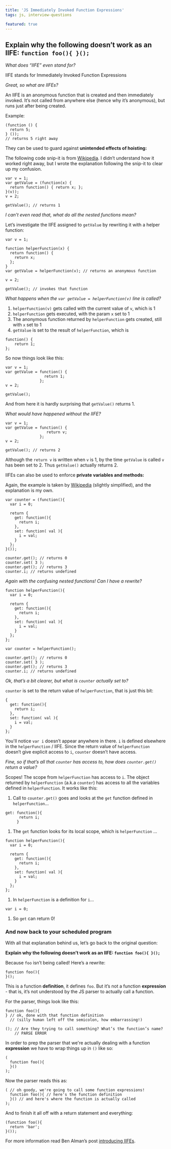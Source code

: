 ```yaml
---
title: 'JS Immediately Invoked Function Expressions'
tags: js, interview-questions

featured: true
---
```


## Explain why the following doesn’t work as an IIFE: `function foo(){ }();`

*What does “IIFE” even stand for?*

IIFE stands for Immediately Invoked Function Expressions

*Great, so what are IIFEs?*

An IIFE is an anonymous function that is created and then immediately invoked. It’s not called from anywhere else (hence why it’s anonymous), but runs just after being created.

Example:

```
(function () {
  return 5;
} ());
// returns 5 right away
```

They can be used to guard against **unintended effects of hoisting:**

The following code snip-it is from [Wikipedia](https://en.wikipedia.org/wiki/Immediately-invoked_function_expression#Evaluation_context). I didn’t understand how it worked right away, but I wrote the explanation following the snip-it to clear up my confusion.

```
var v = 1;
var getValue = (function(x) {
  return function() { return x; };
}(v));
v = 2;

getValue(); // returns 1
```
*I can’t even read that, what do all the nested functions mean?*

Let’s investigate the IIFE assigned to `getValue` by rewriting it with a helper function:

```
var v = 1;

function helperFunction(x) {
  return function() {
    return x;
  };
}
var getValue = helperFunction(v); // returns an anonymous function

v = 2;

getValue(); // invokes that function
```

*What happens when the `var getValue = helperFunction(v)` line is called?*

1. `helperFunction(v)` gets called with the current value of `v`, which is 1
1. `helperFunction` gets executed, with the param `x` set to 1
1. The anonymous function returned by `helperFunction` gets created, still with `x` set to 1
1. `getValue` is set to the result of `helperFunction`, which is

  ```
  function() {
      return 1;
  };
  ```

So now things look like this:

```
var v = 1;
var getValue = function() {
                 return 1;
               };
v = 2;

getValue();
```
And from here it is hardly surprising that `getValue()` returns 1.

*What would have happened without the IIFE?*

```
var v = 1;
var getValue = function() {
                  return v;
               };
v = 2;

getValue(); // returns 2
```
Although the `return v` is written when `v` is 1, by the time `getValue` is called `v` has been set to 2. Thus `getValue()` actually returns 2.

IIFEs can also be used to enforce **private variables and methods:**

Again, the example is taken by [Wikipedia](https://en.wikipedia.org/wiki/Immediately-invoked_function_expression#Establishing_private_variables_and_accessors) (slightly simplified), and the explanation is my own.

```
var counter = (function(){
  var i = 0;

  return {
    get: function(){
      return i;
    },
    set: function( val ){
      i = val;
    }
  };
}());

counter.get(); // returns 0
counter.set( 3 );
counter.get(); // returns 3
counter.i; // returns undefined
```
*Again with the confusing nested functions! Can I have a rewrite?*


```
function helperFunction(){
  var i = 0;

  return {
    get: function(){
      return i;
    },
    set: function( val ){
      i = val;
    }
  };
};

var counter = helperFunction();

counter.get(); // returns 0
counter.set( 3 );
counter.get(); // returns 3
counter.i; // returns undefined
```
*Ok, that’s a bit clearer, but what is `counter` actually set to?*

`counter` is set to the return value of `helperFunction`, that is just this bit:

```
{
  get: function(){
    return i;
  },
  set: function( val ){
    i = val;
  }
};
```

You'll notice `var i` doesn’t appear anywhere in there. `i` is defined elsewhere in the `helperFunction` / IIFE. Since the return value of `helperFunction` doesn’t give explicit access to `i`, `counter` doesn’t have access.

*Fine, so if that’s all that `counter` has access to, how does `counter.get()` return a value?*

Scopes! The scope from `helperFunction` has access to `i`. The object returned by `helperFunction` (a.k.a `counter`) has access to all the variables defined in `helperFunction`. It works like this:

1. Call to `counter.get()` goes and looks at the `get` function defined in `helperFunction`...

  ```
  get: function(){
        return i;
       }
  ```
1. The `get` function looks for its local scope, which is `helperFunction` ...

  ```
  function helperFunction(){
    var i = 0;

    return {
      get: function(){
        return i;
      },
      set: function( val ){
        i = val;
      }
    };
  };
  ```

1. In `helperFunction` is a definition for `i`...

  ```
  var i = 0;
  ```

1. So `get` can return 0!

### And now back to your scheduled program

With all that explanation behind us, let’s go back to the original question:

**Explain why the following doesn’t work as an IIFE: `function foo(){ }();`**

Because `foo` isn’t being called! Here’s a rewrite:

```
function foo(){
}();
```

This is a function **definition**, it defines `foo`. But it’s not a function **expression** - that is, it’s not understood by the JS parser to actually call a function.

For the parser, things look like this:

```
function foo(){
} // ok, done with that function definition
  // (silly human left off the semicolon, how embarrassing!)

(); // Are they trying to call something? What’s the function’s name?
    // PARSE ERROR
```

In order to prep the parser that we're actually dealing with a function **expression** we have to wrap things up in `()` like so:

```
(
  function foo(){
  }()
);
```
Now the parser reads this as:

```
( // oh goody, we're going to call some function expressions!
  function foo(){ // here's the function definition
  }() // and here's where the function is actually called
);
```
And to finish it all off with a return statement and everything:

```
(function foo(){
  return 'bar';
}());
```

For more information read Ben Alman’s post [introducing IIFEs](http://benalman.com/news/2010/11/immediately-invoked-function-expression/).